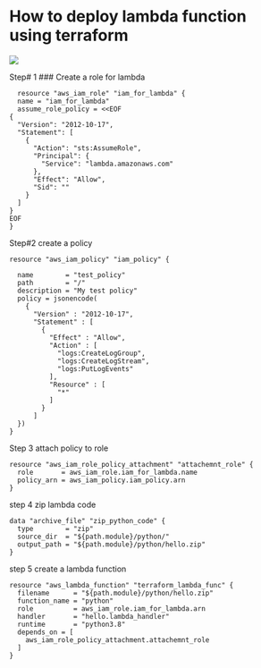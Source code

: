 # How to deploy lambda function  using terraform
![](![alt](../asset/lambda-terraform.png))

Step# 1
    ### Create a role for lambda    
```
  resource "aws_iam_role" "iam_for_lambda" {
  name = "iam_for_lambda"
  assume_role_policy = <<EOF
{
  "Version": "2012-10-17",
  "Statement": [
    {
      "Action": "sts:AssumeRole",
      "Principal": {
        "Service": "lambda.amazonaws.com"
      },
      "Effect": "Allow",
      "Sid": ""
    }
  ]
}
EOF
}
```

Step#2
create a  policy
```
resource "aws_iam_policy" "iam_policy" {

  name        = "test_policy"
  path        = "/"
  description = "My test policy"
  policy = jsonencode(
    {
      "Version" : "2012-10-17",
      "Statement" : [
        {
          "Effect" : "Allow",
          "Action" : [
            "logs:CreateLogGroup",
            "logs:CreateLogStream",
            "logs:PutLogEvents"
          ],
          "Resource" : [
            "*"
          ]
        }
      ]
  })
}
```

Step 3 attach policy to role 
```
resource "aws_iam_role_policy_attachment" "attachemnt_role" {
  role       = aws_iam_role.iam_for_lambda.name
  policy_arn = aws_iam_policy.iam_policy.arn
}
```

step 4 zip lambda code

```
data "archive_file" "zip_python_code" {
  type        = "zip"
  source_dir  = "${path.module}/python/"
  output_path = "${path.module}/python/hello.zip"
}
```
step 5 create a lambda function

```
resource "aws_lambda_function" "terraform_lambda_func" {
  filename      = "${path.module}/python/hello.zip"
  function_name = "python"
  role          = aws_iam_role.iam_for_lambda.arn
  handler       = "hello.lambda_handler"
  runtime       = "python3.8"
  depends_on = [
    aws_iam_role_policy_attachment.attachemnt_role
  ]
}

```

